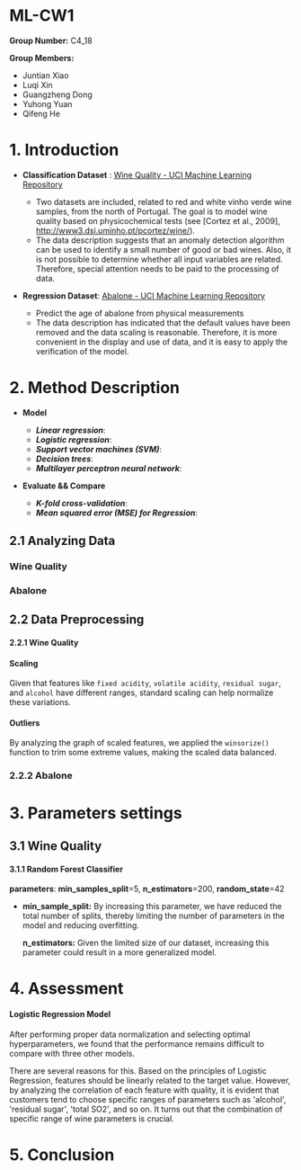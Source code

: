 # ML-CW1 

**Group Number:** C4_18

**Group Members:** 

- Juntian Xiao
- Luqi Xin
- Guangzheng Dong
- Yuhong Yuan
- Qifeng He

# 1. Introduction

- **Classification Dataset** : [Wine Quality - UCI Machine Learning Repository](https://archive.ics.uci.edu/dataset/186/wine+quality) 
  - Two datasets are included, related to red and white vinho verde wine samples, from the north of Portugal. The goal is to model wine quality based on physicochemical tests (see [Cortez et al., 2009], http://www3.dsi.uminho.pt/pcortez/wine/).
  - The data description suggests that an anomaly detection algorithm can be used to identify a small number of good or bad wines. Also, it is not possible to determine whether all input variables are related. Therefore, special attention needs to be paid to the   processing of data.

- **Regression Dataset**:  [Abalone - UCI Machine Learning Repository](https://archive.ics.uci.edu/dataset/1/abalone)
  - Predict the age of abalone from physical measurements
  - The data description has indicated that the default values have been removed and the data scaling is reasonable. Therefore, it is more convenient in the display and use of data, and it is easy to apply the verification of the model.

# 2. Method Description
- **Model**
  - ***Linear regression***:
  - ***Logistic regression***:
  - ***Support vector machines (SVM)***:
  - ***Decision trees***:
  - ***Multilayer perceptron neural network***:
  
- **Evaluate && Compare**
  - ***K-fold cross-validation***:
  - ***Mean squared error (MSE) for Regression***:
  
  

## 2.1 Analyzing Data

### Wine Quality



### Abalone




## 2.2 Data Preprocessing

#### 2.2.1 Wine Quality


#### Scaling

Given that features like `fixed acidity`, `volatile acidity`, `residual sugar`, and `alcohol` have different ranges, standard scaling can help normalize these variations.

#### Outliers

By analyzing the graph of scaled features, we applied the `winsorize()` function to trim some extreme values, making the scaled data balanced.



### 2.2.2 Abalone



# 3. Parameters settings
## 3.1 Wine Quality
#### 3.1.1 Random Forest Classifier
**parameters**:  **min_samples_split**=5, **n_estimators**=200, **random_state**=42

- **min_sample_split:** By increasing this parameter, we have reduced the total number of splits, thereby limiting the number of parameters in the model and reducing overfitting.

  **n_estimators:** Given the limited size of our dataset, increasing this parameter could result in a more generalized model.




# 4. Assessment

#### Logistic Regression Model 

After performing proper data normalization and selecting optimal hyperparameters, we found that the performance remains difficult to compare with three other models.

There are several reasons for this. Based on the principles of Logistic Regression, features should be linearly related to the target value. However, by analyzing the correlation of each feature with quality, it is evident that customers tend to choose specific ranges of parameters such as 'alcohol', 'residual sugar', 'total SO2', and so on. It turns out that the combination of specific range of wine parameters is crucial.


# 5. Conclusion
